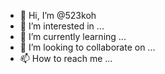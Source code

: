 - 👋 Hi, I’m @523koh
- 👀 I’m interested in ...
- 🌱 I’m currently learning ...
- 💞️ I’m looking to collaborate on ...
- 📫 How to reach me ...

<!---
523koh/523koh is a ✨ special ✨ repository because its `README.md` (this file) appears on your GitHub profile.
You can click the Preview link to take a look at your changes.
--->
